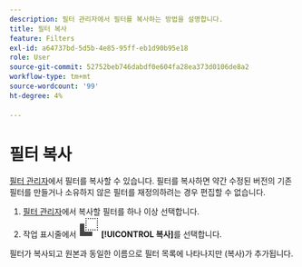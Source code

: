 ```yaml
---
description: 필터 관리자에서 필터를 복사하는 방법을 설명합니다.
title: 필터 복사
feature: Filters
exl-id: a64737bd-5d5b-4e85-95ff-eb1d90b95e18
role: User
source-git-commit: 52752beb746dabdf0e604fa28ea373d0106de8a2
workflow-type: tm+mt
source-wordcount: '99'
ht-degree: 4%

---
```


# 필터 복사

[필터 관리자](manage-filters.md)에서 필터를 복사할 수 있습니다. 필터를 복사하면 약간 수정된 버전의 기존 필터를 만들거나 소유하지 않은 필터를 재정의하려는 경우 편집할 수 없습니다.

1. [필터 관리자](manage-filters.md)에서 복사할 필터를 하나 이상 선택합니다.
1. 작업 표시줄에서 ![복사](/help/assets/icons/Copy.svg) **[!UICONTROL 복사]**&#x200B;를 선택합니다.

필터가 복사되고 원본과 동일한 이름으로 필터 목록에 나타나지만 (복사)가 추가됩니다.
